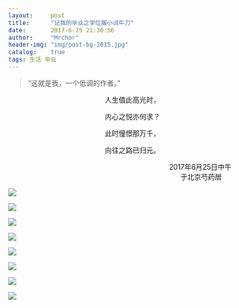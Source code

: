 ```yaml
---
layout:     post
title:      "记我的毕业之学位服小试牛刀"
date:       2017-6-25 21:30:56
author:     "Mrchor"
header-img: "img/post-bg-2015.jpg"
catalog:	true
tags: 生活 毕业
---
```


> “这就是我，一个低调的作者。”


<p align="center">人生值此高光时，</p>
<p align="center">内心之悦亦何求？</p>
<p align="center">此时憧憬那万千，</p>
<p align="center">向往之路已归元。</p>
<p align="right">2017年6月25日中午&nbsp;&nbsp;&nbsp;&nbsp;&nbsp;&nbsp;&nbsp;&nbsp;&nbsp;&nbsp;&nbsp;&nbsp;&nbsp;<br>
于北京芍药居&nbsp;&nbsp;&nbsp;&nbsp;&nbsp;&nbsp;&nbsp;&nbsp;&nbsp;&nbsp;&nbsp;&nbsp;&nbsp;&nbsp;&nbsp;&nbsp;&nbsp;&nbsp;</p>


![](/img/master_suit_picture/1.jpg)

![](/img/master_suit_picture/2.jpg)

![](/img/master_suit_picture/3.jpg)

![](/img/master_suit_picture/4.jpg)

![](/img/master_suit_picture/5.jpg)

![](/img/master_suit_picture/6.jpg)

![](/img/master_suit_picture/7.jpg)

![](/img/master_suit_picture/8.jpg)



